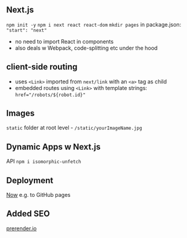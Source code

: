 ## Next.js
`npm init -y`
`npm i next react react-dom`
`mkdir pages`
in package.json: `"start": "next"`

- no need to import React in components
- also deals w Webpack, code-splitting etc under the hood

## client-side routing
- uses `<Link>` imported from `next/link` with an `<a>` tag as child
- embedded routes using `<Link>` with template strings: `href="/robots/${robot.id}"`

## Images
`static` folder at root level - `/static/yourImageName.jpg`

## Dynamic Apps w Next.js
API
`npm i isomorphic-unfetch`

## Deployment
[Now](https:/zeit.co)
e.g. to GitHub pages

## Added SEO
[prerender.io](https://prerender.io/)
